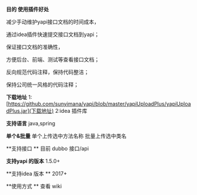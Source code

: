 **目的 使用插件好处**

减少手动维护yapi接口文档的时间成本，

通过idea插件快速提交接口文档到yapi；

保证接口文档的准确性，

方便后台、前端、测试等查看接口文档；

反向规范代码注释，保持代码整洁；

保持公司统一风格的代码注释；

**下载地址**
1:[https://github.com/sunyimana/yapi/blob/master/yapiUploadPlus/yapiUploadPlus.jar](下载地址) 2:idea 插件库

**支持语言**
    java,spring
    
**单个&批量** 
   单个上传选中方法名称 批量上传选中类名
   
**支持接口 **
    目前 dubbo 接口/api
    
**支持yapi 的版本**
   1.5.0+
   
**支持idea 版本 **
    2017+
    
**使用方式 **
    查看 wiki
